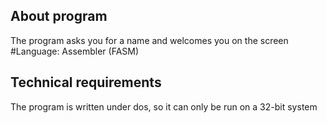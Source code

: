About program
--------------------
The program asks you for a name and welcomes you on the screen
#Language: Assembler (FASM)

Technical requirements
--------------------
The program is written under dos, so it can only be run on a 32-bit system
